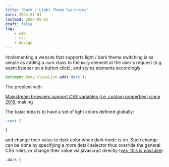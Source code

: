 ```yaml
---
title: "Dark / Light Theme Switching"
date: 2024-01-01
lastmod: 2024-05-01
draft: false
tag:
    - web
    - css
    - design
---
```


Implementing a website that supports light / dark theme switching is as simple as adding a `dark` class to the `body` element
at the user's request (e.g. event listener on a button click), and styles elements accordingly:

```js
document.body.classList.add('dark');
```

The problem with 


[Mainstream browsers support CSS variables (i.e. custom properties) since 2016](https://developer.mozilla.org/en-US/docs/Web/CSS/--*#browser_compatibility), making 

<!--more-->

The basic idea is to have a set of light colors defined globally:

```css
:root {
    
}
```

and change their value to dark color when dark mode is on.
Such change can be done by specifying a more detail selector thus override the general CSS rules, or change their value via javascript directly ([yes, this is possible](https://stackoverflow.com/questions/41370741/how-do-i-edit-a-css-variable-using-js)):

```css
.dark {
